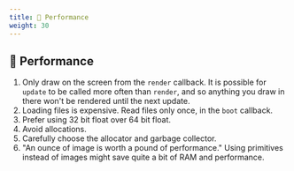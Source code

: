 ```yaml
---
title: 🐎 Performance
weight: 30
---
```


## 🐎 Performance

1. Only draw on the screen from the `render` callback. It is possible for `update` to be called more often than `render`, and so anything you draw in there won't be rendered until the next update.
1. Loading files is expensive. Read files only once, in the `boot` callback.
1. Prefer using 32 bit float over 64 bit float.
1. Avoid allocations.
1. Carefully choose the allocator and garbage collector.
1. "An ounce of image is worth a pound of performance." Using primitives instead of images might save quite a bit of RAM and performance.

